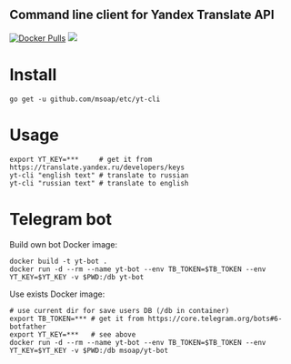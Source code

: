 Command line client for Yandex Translate API
--------------------------------------------

[![Docker Pulls](https://img.shields.io/docker/pulls/msoap/yt-bot.svg?maxAge=3600)](https://hub.docker.com/r/msoap/yt-bot)
[![](https://images.microbadger.com/badges/image/msoap/yt-bot.svg)](https://microbadger.com/images/msoap/yt-bot)

Install
=======

    go get -u github.com/msoap/etc/yt-cli

Usage
=====

    export YT_KEY=***     # get it from https://translate.yandex.ru/developers/keys
    yt-cli "english text" # translate to russian
    yt-cli "russian text" # translate to english

Telegram bot
============

Build own bot Docker image:

    docker build -t yt-bot .
    docker run -d --rm --name yt-bot --env TB_TOKEN=$TB_TOKEN --env YT_KEY=$YT_KEY -v $PWD:/db yt-bot

Use exists Docker image:

    # use current dir for save users DB (/db in container)
    export TB_TOKEN=*** # get it from https://core.telegram.org/bots#6-botfather
    export YT_KEY=***   # see above
    docker run -d --rm --name yt-bot --env TB_TOKEN=$TB_TOKEN --env YT_KEY=$YT_KEY -v $PWD:/db msoap/yt-bot
